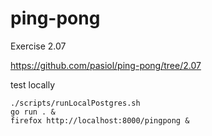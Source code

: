 # ping-pong

Exercise 2.07

https://github.com/pasiol/ping-pong/tree/2.07

test locally

    ./scripts/runLocalPostgres.sh
    go run . &
    firefox http://localhost:8000/pingpong &